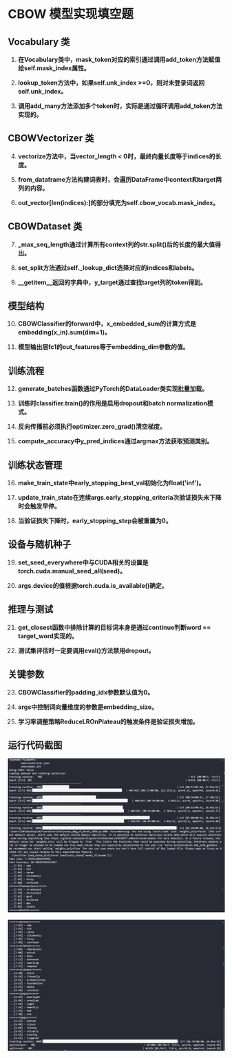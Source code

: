 # CBOW 模型实现填空题

## Vocabulary 类

1. **在Vocabulary类中，mask_token对应的索引通过调用add_token方法赋值给self.mask_index属性。**

2. **lookup_token方法中，如果self.unk_index >=0，则对未登录词返回self.unk_index。**

3. **调用add_many方法添加多个token时，实际是通过循环调用add_token方法实现的。**

## CBOWVectorizer 类

4. **vectorize方法中，当vector_length < 0时，最终向量长度等于indices的长度。**

5. **from_dataframe方法构建词表时，会遍历DataFrame中context和target两列的内容。**

6. **out_vector[len(indices):]的部分填充为self.cbow_vocab.mask_index。**

## CBOWDataset 类

7. **_max_seq_length通过计算所有context列的str.split()后的长度的最大值得出。**

8. **set_split方法通过self._lookup_dict选择对应的indices和labels。**

9. **__getitem__返回的字典中，y_target通过查找target列的token得到。**

## 模型结构

10. **CBOWClassifier的forward中，x_embedded_sum的计算方式是embedding(x_in).sum(dim=1)。**

11. **模型输出层fc1的out_features等于embedding_dim参数的值。**

## 训练流程

12. **generate_batches函数通过PyTorch的DataLoader类实现批量加载。**

13. **训练时classifier.train()的作用是启用dropout和batch normalization模式。**

14. **反向传播前必须执行optimizer.zero_grad()清空梯度。**

15. **compute_accuracy中y_pred_indices通过argmax方法获取预测类别。**

## 训练状态管理

16. **make_train_state中early_stopping_best_val初始化为float('inf')。**

17. **update_train_state在连续args.early_stopping_criteria次验证损失未下降时会触发早停。**

18. **当验证损失下降时，early_stopping_step会被重置为0。**

## 设备与随机种子

19. **set_seed_everywhere中与CUDA相关的设置是torch.cuda.manual_seed_all(seed)。**

20. **args.device的值根据torch.cuda.is_available()确定。**

## 推理与测试

21. **get_closest函数中排除计算的目标词本身是通过continue判断word == target_word实现的。**

22. **测试集评估时一定要调用eval()方法禁用dropout。**

## 关键参数

23. **CBOWClassifier的padding_idx参数默认值为0。**

24. **args中控制词向量维度的参数是embedding_size。**

25. **学习率调整策略ReduceLROnPlateau的触发条件是验证损失增加。**

## 运行代码截图

![image-20250625191522291](image/image-20250625191522291.png)

![image-20250625191554997](image/image-20250625191554997.png)
